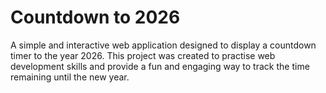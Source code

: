 # Countdown to 2026  
A simple and interactive web application designed to display a countdown timer to the year 2026. This project was created to practise web development skills and provide a fun and engaging way to track the time remaining until the new year.
